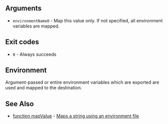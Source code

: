 
## Arguments

- `environmentName0` - Map this value only. If not specified, all environment variables are mapped.

## Exit codes

- `0` - Always succeeds

## Environment

Argument-passed or entire environment variables which are exported are used and mapped to the destination.

## See Also

- [function mapValue](./docs/tools/todo.md) - [Maps a string using an environment file](https://github.com/zesk/build/blob/main/bin/build/tools/text.sh#L548)
